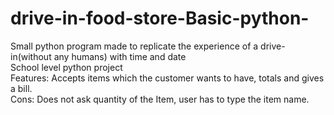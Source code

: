 # drive-in-food-store-Basic-python-
Small python program made to replicate the experience of a drive-in(without any humans) with time and date<br>
School level python project<br>
Features: Accepts items which the customer wants to have, totals and gives a bill.<br>
Cons: Does not ask quantity of the Item, user has to type the item name. 
